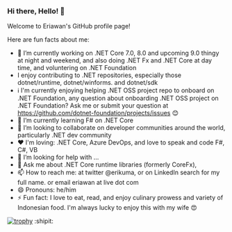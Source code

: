 ### Hi there, Hello! 👋

<!--
**eriawan/eriawan** is a ✨ _special_ ✨ repository because its `README.md` (this file) appears on your GitHub profile.

Here are some ideas to get you started:

- 🔭 I’m currently working on ...
- 🌱 I’m currently learning ...
- 👯 I’m looking to collaborate on ...
- 🤔 I’m looking for help with ...
- 💬 Ask me about ...
- 📫 How to reach me: ...
- 😄 Pronouns: ...
- ⚡ Fun fact: ...
-->

Welcome to Eriawan's GitHub profile page!

Here are fun facts about me:
- 🔭 I’m currently working on .NET Core 7.0, 8.0 and upcoming 9.0 thingy at night and weekend, and also doing .NET Fx and .NET Core at day time, and voluntering on .NET Foundation
- I enjoy contributing to .NET repositories, especially those dotnet/runtime, dotnet/winforms. and dotnet/sdk
- ℹ I'm currently enjoying helping .NET OSS project repo to onboard on .NET Foundation, any question about onboarding .NET OSS project on .NET Foundation? Ask me or submit your question at https://github.com/dotnet-foundation/projects/issues 😊
- 🌱 I’m currently learning F# on .NET Core
- 👯 I’m looking to collaborate on developer communities around the world, particularly .NET dev community
- ❤ I'm loving: .NET Core, Azure DevOps, and love to speak and code F#, C#, VB
- 🤔 I’m looking for help with ...
- 💬 Ask me about .NET Core runtime libraries (formerly CoreFx), 
- 📫 How to reach me: at twitter @erikuma, or on LinkedIn search for my full name. or email eriawan at live dot com
- 😄 Pronouns: he/him
- ⚡ Fun fact: I love to eat, read, and enjoy culinary prowess and variety of Indonesian food. I'm always lucky to enjoy this with my wife 😍

[![trophy](https://github-profile-trophy.vercel.app/?username=eriawan)](https://github.com/ryo-ma/github-profile-trophy)
:shipit:
